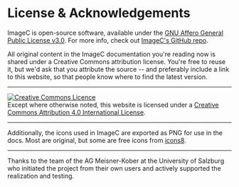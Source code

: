 # License & Acknowledgements

ImageC is open-source software, available under the [GNU Affero General Public License v3.0](https://github.com/joda01/imagec/blob/main/LICENSE).
For more info, check out [ImageC's GitHub repo](https://github.com/joda01/imagec).

All original content in the ImageC documentation you're reading now is shared under a Creative Commons attribution license.
You're free to reuse it, but we'd ask that you attribute the source -- and preferably include a link to this website, so that people know where to find the latest version.

---

<a rel="license" href="http://creativecommons.org/licenses/by/4.0/"><img alt="Creative Commons Licence" style="border-width:0" src="https://i.creativecommons.org/l/by/4.0/88x31.png" /></a><br />Except where otherwise noted, this website is licensed under a <a rel="license" href="http://creativecommons.org/licenses/by/4.0/">Creative Commons Attribution 4.0 International License</a>.

---

Additionally, the icons used in ImageC are exported as PNG for use in the docs.
Most are original, but some are free icons from [icons8](https://icons8.de/).

---

Thanks to the team of the AG Meisner-Kober at the University of Salzburg who initiated the project from their own users and actively supported the realization and testing.